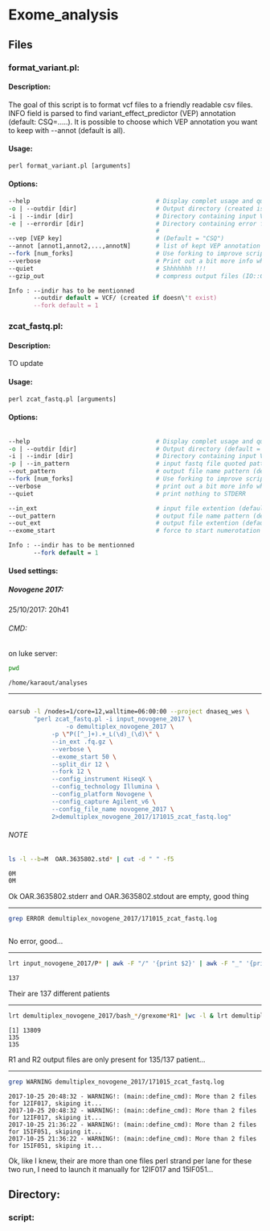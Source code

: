 # Exome_analysis

## Files

### format_variant.pl: 

#### Description:

The goal of this script is to format vcf files to a friendly readable csv files.
INFO field is parsed to find variant_effect_predictor (VEP) annotation (default: CSQ=.....).
It is possible to choose which VEP annotation you want to keep with --annot (default is all).

#### Usage:

```perl    
perl format_variant.pl [arguments]
```
#### Options:

```perl
--help                                   # Display complet usage and quit 
-o | --outdir [dir]                      # Output directory (created is doesn't exist)
-i | --indir [dir]                       # Directory containing input VCF files 
-e | --errordir [dir]                    # Directory containing error files (default = outdir/error, 
                                         #                                  created is doesn't exist)
--vep [VEP key]                          # (Default = "CSQ")
--annot [annot1,annot2,...,annotN]       # list of kept VEP annotation (default = all) 
--fork [num_forks]                       # Use forking to improve script runtime (default = 1)
--verbose                                # Print out a bit more info while running
--quiet                                  # Shhhhhhh !!!
--gzip_out                               # compress output files (IO::Compress::Gzip must be installed)

Info : --indir has to be mentionned
       --outdir default = VCF/ (created if doesn\'t exist)
       --fork default = 1
```



### zcat_fastq.pl: 


#### Description:

TO update

#### Usage:

```perl    
perl zcat_fastq.pl [arguments]
```

#### Options: 

```perl

--help                                   # Display complet usage and quit 
-o | --outdir [dir]                      # Output directory (default = fastq)
-i | --indir [dir]                       # Directory containing input VCF files 
-p | --in_pattern                        # input fastq file quoted pattern regexp  (name/lane/strand must be saved)
--out_pattern                            # output file name pattern (default = grex)
--fork [num_forks]                       # Use forking to improve script runtime (default = 1)
--verbose                                # print out a bit more info while running
--quiet                                  # print nothing to STDERR

--in_ext                                 # input file extention (default = .fastq.gz) 
--out_pattern                            # output file name pattern (default = grex)
--out_ext                                # output file extention (default = .fastq.gz) 
--exome_start                            # force to start numerotation at this stage

Info : --indir has to be mentionned
       --fork default = 1
```

#### Used settings:


##### Novogene 2017:


25/10/2017: 20h41

###### CMD:

on luke server:

```bash
pwd
```

```bash
/home/karaout/analyses
```
---

```bash

oarsub -l /nodes=1/core=12,walltime=06:00:00 --project dnaseq_wes \
       "perl zcat_fastq.pl -i input_novogene_2017 \
      		    -o demultiplex_novogene_2017 \
		    -p \"P([^_]+).+_L(\d)_(\d)\" \
		    --in_ext .fq.gz \
		    --verbose \
		    --exome_start 50 \
		    --split_dir 12 \
		    --fork 12 \
		    --config_instrument HiseqX \
		    --config_technology Illumina \
		    --config_platform Novogene \
		    --config_capture Agilent_v6 \
		    --config_file_name novogene_2017 \
		    2>demultiplex_novogene_2017/171015_zcat_fastq.log"
```


###### NOTE

```bash
ls -l --b=M  OAR.3635802.std* | cut -d " " -f5
```

```bash 
0M
0M
```

Ok OAR.3635802.stderr and OAR.3635802.stdout are empty, good thing

---

```bash
grep ERROR demultiplex_novogene_2017/171015_zcat_fastq.log
```
```bash

```

No error, good...

---

```bash
lrt input_novogene_2017/P* | awk -F "/" '{print $2}' | awk -F "_" '{print $1}' | sort | uniq | wc -l
```
```bash
137
```

Their are 137 different patients

---

```bash
lrt demultiplex_novogene_2017/bash_*/grexome*R1* |wc -l & lrt demultiplex_novogene_2017/bash_*/grexome*R2* |wc -l

```
```
[1] 13809
135
135
```

R1 and R2 output files are only present for 135/137 patient...  

---

```bash
grep WARNING demultiplex_novogene_2017/171015_zcat_fastq.log
```

```
2017-10-25 20:48:32 - WARNING!: (main::define_cmd): More than 2 files for 12IF017, skiping it...
2017-10-25 20:48:32 - WARNING!: (main::define_cmd): More than 2 files for 12IF017, skiping it...
2017-10-25 21:36:22 - WARNING!: (main::define_cmd): More than 2 files for 15IF051, skiping it...
2017-10-25 21:36:22 - WARNING!: (main::define_cmd): More than 2 files for 15IF051, skiping it...
```

Ok, like I knew, their are more than one files perl strand per lane for these two run,
I need to launch it manually for 12IF017 and 15IF051...











## Directory:

### script:
